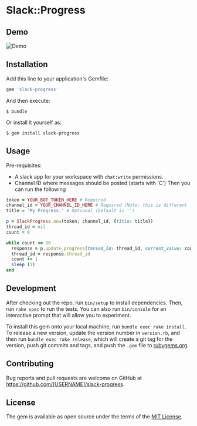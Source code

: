 # Slack::Progress

## Demo

![Demo](https://i.imgur.com/3BFrK53.gif)


## Installation

Add this line to your application's Gemfile:

```ruby
gem 'slack-progress'
```

And then execute:

    $ bundle

Or install it yourself as:

    $ gem install slack-progress

## Usage
Pre-requisites:
- A slack app for your workspace with `chat:write` permissions.
- Channel ID where messages should be posted (starts with 'C')
Then you can run the following 
```ruby
token = YOUR_BOT_TOKEN_HERE # Required
channel_id = YOUR_CHANNEL_ID_HERE # Required (Note: this is different from Channel name)
title = 'My Progress:' # Optional (Default is '')

p = SlackProgress.new(token, channel_id, {title: title})
thread_id = nil
count = 0

while count <= 50
  response = p.update_progress(thread_id: thread_id, current_value: count, max_value: 50)
  thread_id = response.thread_id
  count += 1
  sleep (1)
end
```

## Development

After checking out the repo, run `bin/setup` to install dependencies. Then, run `rake spec` to run the tests. You can also run `bin/console` for an interactive prompt that will allow you to experiment.

To install this gem onto your local machine, run `bundle exec rake install`. To release a new version, update the version number in `version.rb`, and then run `bundle exec rake release`, which will create a git tag for the version, push git commits and tags, and push the `.gem` file to [rubygems.org](https://rubygems.org).

## Contributing

Bug reports and pull requests are welcome on GitHub at https://github.com/[USERNAME]/slack-progress.

## License

The gem is available as open source under the terms of the [MIT License](https://opensource.org/licenses/MIT).
